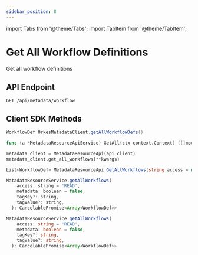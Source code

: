 ```yaml
---
sidebar_position: 8
---
```


import Tabs from '@theme/Tabs';
import TabItem from '@theme/TabItem';

# Get All Workflow Definitions

Get all workflow definitions

## API Endpoint

```
GET /api/metadata/workflow
```

## Client SDK Methods

<Tabs>
<TabItem value="Java" label="Java">

```java
WorkflowDef OrkesMetadataClient.getAllWorkflowDefs()
```

</TabItem>
<TabItem value="Golang" label="Golang">

```go
func (a *MetadataResourceApiService) GetAll(ctx context.Context) ([]model.WorkflowDef, *http.Response, error)
```

</TabItem>
<TabItem value="Python" label="Python">

```python
metadata_client = MetadataResourceApi(api_client)
metadata_client.get_all_workflows(**kwargs)
```

</TabItem>
<TabItem value="CSharp" label="CSharp">

```csharp
List<WorkflowDef> MetadataResourceApi.GetAllWorkflows(string access = null, bool? metadata = null, string tagKey = null, string tagValue = null, bool? _short = null)
```

</TabItem>
<TabItem value="Javascript" label="Javascript">

```javascript
MatadataResourceService.getAllWorkflows(
    access: string = 'READ',
    metadata: boolean = false,
    tagKey?: string,
    tagValue?: string,
  ): CancelablePromise<Array<WorkflowDef>>
```

</TabItem>
<TabItem value="Typescript" label="Typescript">

```typescript
MatadataResourceService.getAllWorkflows(
    access: string = 'READ',
    metadata: boolean = false,
    tagKey?: string,
    tagValue?: string,
  ): CancelablePromise<Array<WorkflowDef>>
```

</TabItem>
</Tabs>
